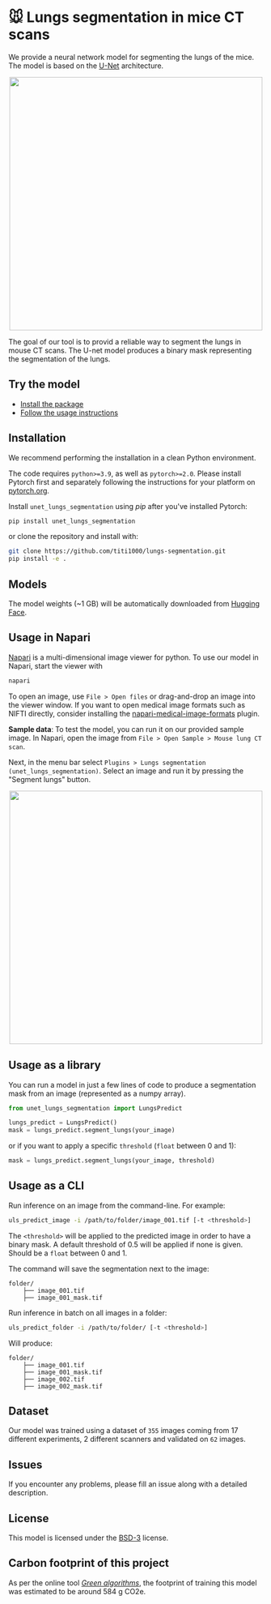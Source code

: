 # 🐭 Lungs segmentation in mice CT scans

We provide a neural network model for segmenting the lungs of the mice. The model is based on the [U-Net](https://lmb.informatik.uni-freiburg.de/people/ronneber/u-net/) architecture.

<p align="center">
    <img src="https://raw.githubusercontent.com/titi1000/lungs-segmentation/refs/heads/master/images/main_fig.png" height="500">
</p>

The goal of our tool is to provid a reliable way to segment the lungs in mouse CT scans. The U-net model produces a binary mask representing the segmentation of the lungs.

## Try the model 

- [Install the package](#installation)
- [Follow the usage instructions](#usage-in-napari)

## Installation

We recommend performing the installation in a clean Python environment.

The code requires `python>=3.9`, as well as `pytorch>=2.0`. Please install Pytorch first and separately following the instructions for your platform on [pytorch.org](https://pytorch.org/get-started/locally/).

Install `unet_lungs_segmentation` using *pip* after you've installed Pytorch:

```sh
pip install unet_lungs_segmentation
```

or clone the repository and install with:

```sh
git clone https://github.com/titi1000/lungs-segmentation.git
pip install -e .
```

## Models

The model weights (~1 GB) will be automatically downloaded from [Hugging Face](https://huggingface.co/titi100/unet-lungs-segmentation-weights).


## Usage in Napari

[Napari](https://napari.org/stable/) is a multi-dimensional image viewer for python. To use our model in Napari, start the viewer with

```sh
napari
```

To open an image, use `File > Open files` or drag-and-drop an image into the viewer window. If you want to open medical image formats such as NIFTI directly, consider installing the [napari-medical-image-formats](https://pypi.org/project/napari-medical-image-formats/) plugin.

**Sample data**: To test the model, you can run it on our provided sample image. In Napari, open the image from `File > Open Sample > Mouse lung CT scan`.

Next, in the menu bar select `Plugins > Lungs segmentation (unet_lungs_segmentation)`. Select an image and run it by pressing the "Segment lungs" button.

<p align="center">
    <img src="https://raw.githubusercontent.com/titi1000/lungs-segmentation/refs/heads/master/images/napari-screenshot.png" height="500">
</p>

## Usage as a library

You can run a model in just a few lines of code to produce a segmentation mask from an image (represented as a numpy array).

```py
from unet_lungs_segmentation import LungsPredict

lungs_predict = LungsPredict()
mask = lungs_predict.segment_lungs(your_image)
```
or if you want to apply a specific `threshold` (`float` between 0 and 1):
```py
mask = lungs_predict.segment_lungs(your_image, threshold)
```

## Usage as a CLI

Run inference on an image from the command-line. For example:

```sh
uls_predict_image -i /path/to/folder/image_001.tif [-t <threshold>]
```

The `<threshold>` will be applied to the predicted image in order to have a binary mask. A default threshold of 0.5 will be applied if none is given. Should be a `float` between 0 and 1.

The command will save the segmentation next to the image:
```
folder/
    ├── image_001.tif
    ├── image_001_mask.tif
```

Run inference in batch on all images in a folder:

```sh
uls_predict_folder -i /path/to/folder/ [-t <threshold>]
```
Will produce:
```
folder/
    ├── image_001.tif
    ├── image_001_mask.tif
    ├── image_002.tif
    ├── image_002_mask.tif
```

## Dataset

Our model was trained using a dataset of `355` images coming from 17 different experiments, 2 different scanners and validated on `62` images.

## Issues

If you encounter any problems, please fill an issue along with a detailed description.

## License

This model is licensed under the [BSD-3](LICENSE.txt) license.

## Carbon footprint of this project

As per the online tool [*Green algorithms*](http://calculator.green-algorithms.org/), the footprint of training this model was estimated to be around 584 g CO2e.
